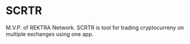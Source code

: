 # SCRTR
M.V.P. of REKTRA Network. SCRTR is tool for trading cryptocurreny on multiple exchanges using one app.
